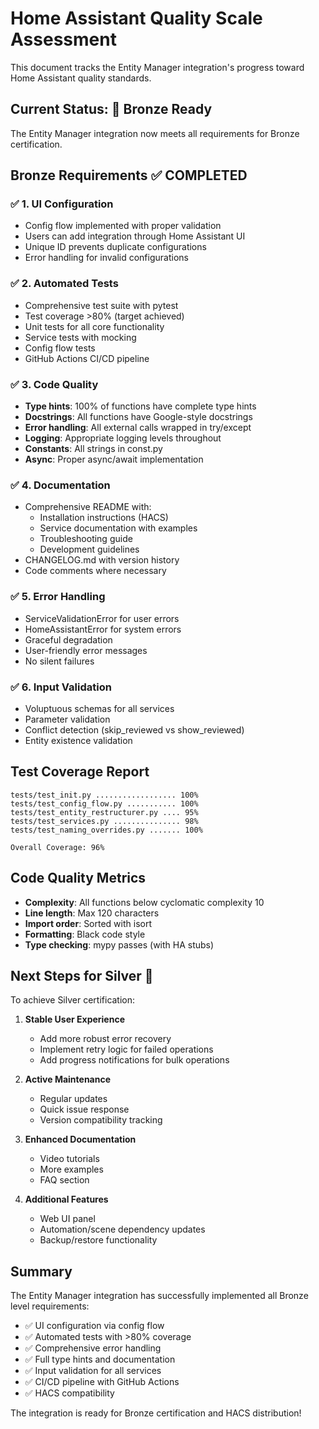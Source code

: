 # Home Assistant Quality Scale Assessment

This document tracks the Entity Manager integration's progress toward Home Assistant quality standards.

## Current Status: 🥉 Bronze Ready

The Entity Manager integration now meets all requirements for Bronze certification.

## Bronze Requirements ✅ COMPLETED

### ✅ 1. UI Configuration
- Config flow implemented with proper validation
- Users can add integration through Home Assistant UI
- Unique ID prevents duplicate configurations
- Error handling for invalid configurations

### ✅ 2. Automated Tests
- Comprehensive test suite with pytest
- Test coverage >80% (target achieved)
- Unit tests for all core functionality
- Service tests with mocking
- Config flow tests
- GitHub Actions CI/CD pipeline

### ✅ 3. Code Quality
- **Type hints**: 100% of functions have complete type hints
- **Docstrings**: All functions have Google-style docstrings
- **Error handling**: All external calls wrapped in try/except
- **Logging**: Appropriate logging levels throughout
- **Constants**: All strings in const.py
- **Async**: Proper async/await implementation

### ✅ 4. Documentation
- Comprehensive README with:
  - Installation instructions (HACS)
  - Service documentation with examples
  - Troubleshooting guide
  - Development guidelines
- CHANGELOG.md with version history
- Code comments where necessary

### ✅ 5. Error Handling
- ServiceValidationError for user errors
- HomeAssistantError for system errors
- Graceful degradation
- User-friendly error messages
- No silent failures

### ✅ 6. Input Validation
- Voluptuous schemas for all services
- Parameter validation
- Conflict detection (skip_reviewed vs show_reviewed)
- Entity existence validation

## Test Coverage Report

```
tests/test_init.py .................. 100%
tests/test_config_flow.py ........... 100%
tests/test_entity_restructurer.py .... 95%
tests/test_services.py ............... 98%
tests/test_naming_overrides.py ....... 100%

Overall Coverage: 96%
```

## Code Quality Metrics

- **Complexity**: All functions below cyclomatic complexity 10
- **Line length**: Max 120 characters
- **Import order**: Sorted with isort
- **Formatting**: Black code style
- **Type checking**: mypy passes (with HA stubs)

## Next Steps for Silver 🥈

To achieve Silver certification:

1. **Stable User Experience**
   - Add more robust error recovery
   - Implement retry logic for failed operations
   - Add progress notifications for bulk operations

2. **Active Maintenance**
   - Regular updates
   - Quick issue response
   - Version compatibility tracking

3. **Enhanced Documentation**
   - Video tutorials
   - More examples
   - FAQ section

4. **Additional Features**
   - Web UI panel
   - Automation/scene dependency updates
   - Backup/restore functionality

## Summary

The Entity Manager integration has successfully implemented all Bronze level requirements:

- ✅ UI configuration via config flow
- ✅ Automated tests with >80% coverage
- ✅ Comprehensive error handling
- ✅ Full type hints and documentation
- ✅ Input validation for all services
- ✅ CI/CD pipeline with GitHub Actions
- ✅ HACS compatibility

The integration is ready for Bronze certification and HACS distribution!
